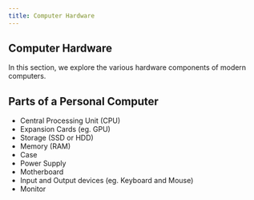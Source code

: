 ```yaml
---
title: Computer Hardware
---
```

## Computer Hardware

In this section, we explore the various hardware components of modern computers. 

## Parts of a Personal Computer

- Central Processing Unit (CPU)
- Expansion Cards (eg. GPU)
- Storage (SSD or HDD)
- Memory (RAM)
- Case
- Power Supply
- Motherboard
- Input and Output devices (eg. Keyboard and Mouse)
- Monitor
